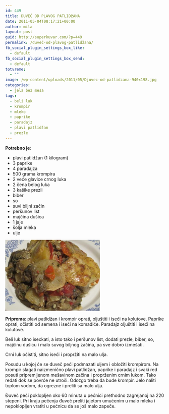 ```yaml
---
id: 449
title: ĐUVEČ OD PLAVOG PATLIDžANA
date: 2011-05-04T08:17:21+00:00
author: mila
layout: post
guid: http://superkuvar.com/?p=449
permalink: /đuveč-od-plavog-patlidžana/
fb_social_plugin_settings_box_like:
  - default
fb_social_plugin_settings_box_send:
  - default
totvreme:
  - ""
image: /wp-content/uploads/2011/05/Djuvec-od-patlidzana-940x198.jpg
categories:
  - jela bez mesa
tags:
  - beli luk
  - krompir
  - mleko
  - paprike
  - paradajz
  - plavi patlidžan
  - prezle
---
```

**Potrebno je**:

  * plavi patlidžan (1 kilogram)
  * 3 paprike
  * 4 paradajza
  * 500 grama krompira
  * 2 veće glavice crnog luka
  * 2 čena belog luka
  * 3 kašike prezli
  * biber
  * so
  * suvi biljni začin
  * peršunov list
  * majčina dušica
  * 1 jaje
  * šolja mleka
  * ulje

<img class="alignnone size-medium wp-image-4769" title="Djuvec od patlidzana" src="/wp-content/uploads/2011/05/Djuvec-od-patlidzana-300x225.jpg" alt="" width="300" height="225" /> 

**Priprema**: plavi patlidžan i krompir oprati, oljuštiti i iseći na kolutove. Paprike oprati, očistiti od semena i iseći na komadiće. Paradajz oljuštiti i iseći na kolutove.

Beli luk sitno iseckati, a isto tako i peršunov list, dodati prezle, biber, so, majčinu dušicu i malo suvog biljnog začina, pa sve dobro izmešati.

Crni luk očistiti, sitno iseći i propržiti na malo ulja.

Posudu u kojoj će se đuveč peći podmazati uljem i obložiti krompirom. Na krompir slagati naizmenično plavi patlidžan, paprike i paradajz i svaki red posuti pripremljenom mešavinom začina i proprženim crnim lukom. Tako ređati dok se povrće ne utroši. Odozgo treba da bude krompir. Jelo naliti toplom vodom, da ogrezne i preliti sa malo ulja.

Đuveč peći poklopljen oko 60 minuta u pećnici prethodno zagrejanoj na 220 stepeni. Pri kraju pečenja đuveč preliti jajetom umućenim u malo mleka i nepoklopljen vratiti u pećnicu da se još malo zapeče.